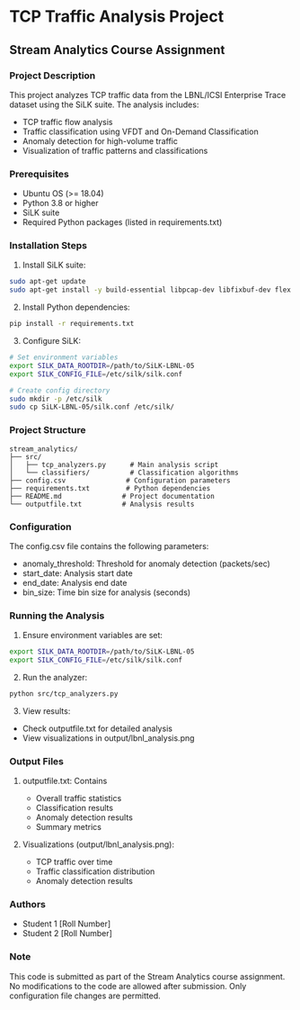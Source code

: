 # TCP Traffic Analysis Project
## Stream Analytics Course Assignment

### Project Description
This project analyzes TCP traffic data from the LBNL/ICSI Enterprise Trace dataset using the SiLK suite. The analysis includes:
- TCP traffic flow analysis
- Traffic classification using VFDT and On-Demand Classification
- Anomaly detection for high-volume traffic
- Visualization of traffic patterns and classifications

### Prerequisites
- Ubuntu OS (>= 18.04)
- Python 3.8 or higher
- SiLK suite
- Required Python packages (listed in requirements.txt)

### Installation Steps

1. Install SiLK suite:
```bash
sudo apt-get update
sudo apt-get install -y build-essential libpcap-dev libfixbuf-dev flex bison cmake
```

2. Install Python dependencies:
```bash
pip install -r requirements.txt
```

3. Configure SiLK:
```bash
# Set environment variables
export SILK_DATA_ROOTDIR=/path/to/SiLK-LBNL-05
export SILK_CONFIG_FILE=/etc/silk/silk.conf

# Create config directory
sudo mkdir -p /etc/silk
sudo cp SiLK-LBNL-05/silk.conf /etc/silk/
```

### Project Structure
```
stream_analytics/
├── src/
│   ├── tcp_analyzers.py      # Main analysis script
│   └── classifiers/          # Classification algorithms
├── config.csv               # Configuration parameters
├── requirements.txt         # Python dependencies
├── README.md               # Project documentation
└── outputfile.txt          # Analysis results
```

### Configuration
The config.csv file contains the following parameters:
- anomaly_threshold: Threshold for anomaly detection (packets/sec)
- start_date: Analysis start date
- end_date: Analysis end date
- bin_size: Time bin size for analysis (seconds)

### Running the Analysis
1. Ensure environment variables are set:
```bash
export SILK_DATA_ROOTDIR=/path/to/SiLK-LBNL-05
export SILK_CONFIG_FILE=/etc/silk/silk.conf
```

2. Run the analyzer:
```bash
python src/tcp_analyzers.py
```

3. View results:
- Check outputfile.txt for detailed analysis
- View visualizations in output/lbnl_analysis.png

### Output Files
1. outputfile.txt: Contains
   - Overall traffic statistics
   - Classification results
   - Anomaly detection results
   - Summary metrics

2. Visualizations (output/lbnl_analysis.png):
   - TCP traffic over time
   - Traffic classification distribution
   - Anomaly detection results

### Authors
- Student 1 [Roll Number]
- Student 2 [Roll Number]

### Note
This code is submitted as part of the Stream Analytics course assignment. No modifications to the code are allowed after submission. Only configuration file changes are permitted.
